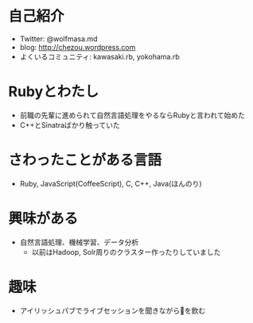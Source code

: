 # 自己紹介

- Twitter: @wolfmasa.md
- blog: http://chezou.wordpress.com
- よくいるコミュニティ: kawasaki.rb, yokohama.rb

# Rubyとわたし
- 前職の先輩に進められて自然言語処理をやるならRubyと言われて始めた
- C++とSinatraばかり触っていた

# さわったことがある言語
- Ruby, JavaScript(CoffeeScript), C, C++, Java(ほんのり)

# 興味がある
- 自然言語処理、機械学習、データ分析
  - 以前はHadoop, Solr周りのクラスター作ったりしていました

# 趣味
- アイリッシュパブでライブセッションを聞きながら🍺を飲む
